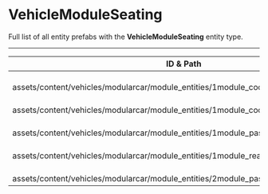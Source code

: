 # VehicleModuleSeating
Full list of all <Badge type="warning" text="5"/> entity prefabs with the **VehicleModuleSeating** entity type.

---
| ID & Path |
| --- |
| <a href="#3119250179"><Badge id="3119250179" type="tip" text="#"/></a> <Badge type="tip" text="3119250179"/> <Badge type="info" text="RealmedRemove"/> <Badge type="info" text="Gibbable"/> <Badge type="info" text="DamageRenderer"/> <Badge type="info" text="ModularCarCentralLockingSwitch"/> <Badge type="info" text="Construction"/> <br> assets/content/vehicles/modularcar/module_entities/1module_cockpit.prefab |
| <a href="#2424796981"><Badge id="2424796981" type="tip" text="#"/></a> <Badge type="tip" text="2424796981"/> <Badge type="info" text="RealmedRemove"/> <Badge type="info" text="Gibbable"/> <Badge type="info" text="DamageRenderer"/> <Badge type="info" text="ModularCarCentralLockingSwitch"/> <Badge type="info" text="Construction"/> <br> assets/content/vehicles/modularcar/module_entities/1module_cockpit_armored.prefab |
| <a href="#3462300367"><Badge id="3462300367" type="tip" text="#"/></a> <Badge type="tip" text="3462300367"/> <Badge type="info" text="RealmedRemove"/> <Badge type="info" text="Gibbable"/> <Badge type="info" text="DamageRenderer"/> <br> assets/content/vehicles/modularcar/module_entities/1module_passengers_armored.prefab |
| <a href="#2075972945"><Badge id="2075972945" type="tip" text="#"/></a> <Badge type="tip" text="2075972945"/> <Badge type="info" text="RealmedRemove"/> <Badge type="info" text="Gibbable"/> <Badge type="info" text="DamageRenderer"/> <br> assets/content/vehicles/modularcar/module_entities/1module_rear_seats.prefab |
| <a href="#2510161370"><Badge id="2510161370" type="tip" text="#"/></a> <Badge type="tip" text="2510161370"/> <Badge type="info" text="RealmedRemove"/> <Badge type="info" text="Gibbable"/> <Badge type="info" text="DamageRenderer"/> <br> assets/content/vehicles/modularcar/module_entities/2module_passengers.prefab |
